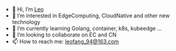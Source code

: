 - 👋 Hi, I’m [Leo](https://github.com/leofang94)
- 👀 I’m interested in EdgeComputing, CloudNative and other new technology
- 🌱 I’m currently learning Golang, container, k8s, kubeedge ...
- 💞️ I’m looking to collaborate on EC and CN
- 📫 How to reach me: leofang_94@163.com

<!---
leofang94/leofang94 is a ✨ special ✨ repository because its `README.md` (this file) appears on your GitHub profile.
You can click the Preview link to take a look at your changes.
--->
